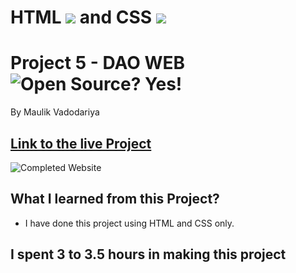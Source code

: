 # HTML ![](https://dao-web.netlify.app/assets/readme-images/html-5-img.png) and CSS ![](https://dao-web.netlify.app/assets/readme-images/css-3-img.png)

# Project 5 - DAO WEB ![Open Source? Yes!](https://badgen.net/badge/Open%20Source%20%3F/Yes%21/blue?icon=github)

By Maulik Vadodariya

## [Link to the live Project](https://dao-web.netlify.app/)

![Completed Website](https://dao-web.netlify.app/assets/readme-images/ScreenShot-20221031171615.png)

## What I learned from this Project?

- I have done this project using HTML and CSS only.

## I spent 3 to 3.5 hours in making this project
